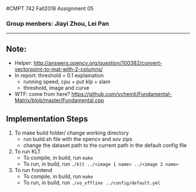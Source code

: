 #CMPT 742 Fall2018 Assignment 05
### Group menbers: Jiayi Zhou, Lei Pan

----------------------------------

## Note:
- Helper: http://answers.opencv.org/question/100382/convert-vectorpoint-to-mat-with-2-columns/
- In report: threshold = 0.1 explaination
    - running speed, cpu + put klp + slam
    - threshold, image and curve
- WTF: come from here? https://github.com/ychemli/Fundamental-Matrix/blob/master/Fundamental.cpp

## Implementation Steps
1. To make build folder/ change working directory
    - run build.sh file with the opencv and sov zips
    - change the dataset path to the current path in the default config file
2. To run KLT
    - To compile, in build, run `make`
    - To run, in build, run `./klt ../<image 1 name> ../<image 2 name>`
3. To run frontend
    - To compile, in build, run `make`
    - To run, in build, run `./vo_offline ../config/default.yml`
